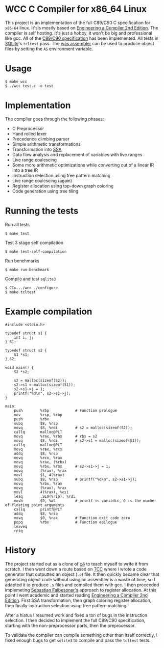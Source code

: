# WCC C Compiler for x86_64 Linux

This project is an implementation of the full C89/C90 C specification for `x86-64` linux. It'sis mostly based on [Engineering a Compiler 2nd Edition](https://www.amazon.com/Engineering-Compiler-Keith-Cooper/dp/012088478X). The compiler is self hosting. It's just a hobby, it won't be big and professional like gcc. All of the [C89/C90 specification](https://port70.net/~nsz/c/c89/c89-draft.html) has been implemented. All tests in [SQLite](https://www.sqlite.org/index.html)'s `tcltest` pass. The [was assembler](https://github.com/freewilll/was?tab=readme-ov-file) can be used to produce object files by setting the `AS` environment variable.

# Usage
```
$ make wcc
$ ./wcc test.c -o test
```

# Implementation
The compiler goes through the following phases:

- C Preprocessor
- Hand rolled lexer
- Precedence climbing parser
- Simple arithmetic transformations
- Transformation into [SSA](https://en.wikipedia.org/wiki/Static_single_assignment_form)
- Data flow analysis and replacement of variables with live ranges
- Live range coalescing
- Some more arithmetic optimizations while converting out of a linear IR into a tree IR
- Instruction selection using tree pattern matching
- Live range coalescing (again)
- Register allocation using top-down graph coloring
- Code generation using tree tiling

# Running the tests
Run all tests
```
$ make test
```

Test 3 stage self compilation
```
$ make test-self-compilation
```

Run benchmarks
```
$ make run-benchmark
```

Compile and test `sqlite3`
```
$ CC=.../wcc ./configure
$ make tcltest
```

# Example compilation
```
#include <stdio.h>

typedef struct s1 {
    int i, j;
} S1;

typedef struct s2 {
    S1 *s1;
} S2;

void main() {
    S2 *s2;

    s2 = malloc(sizeof(S2));
    s2->s1 = malloc(sizeof(S1));
    s2->s1->j = 1;
    printf("%d\n", s2->s1->j);
}
```

```
main:
    push        %rbp            # Function prologue
    mov         %rsp, %rbp
    push        %rbx
    subq        $8, %rsp
    movq        $8, %rdi        # s2 = malloc(sizeof(S2));
    callq       malloc@PLT
    movq        %rax, %rbx      # rbx = s2
    movq        $8, %rdi        # s2->s1 = malloc(sizeof(S1));
    callq       malloc@PLT
    movq        %rax, %rcx
    addq        $8, %rsp
    movq        %rcx, %rax
    movq        %rax, (%rbx)
    movq        %rbx, %rax      # s2->s1->j = 1;
    movq        (%rax), %rax
    movl        $1, 4(%rax)
    subq        $8, %rsp        # printf("%d\n", s2->s1->j);
    movq        %rbx, %rax
    movq        (%rax), %rax
    movl        4(%rax), %esi
    leaq        .SL0(%rip), %rdi
    movb        $0, %al         # printf is variadic, 0 is the number of floating point arguments
    callq       printf@PLT
    addq        $8, %rsp
    movq        $0, %rax        # Function exit code zero
    popq        %rbx            # Function epilogue
    leaveq
    retq
```

# History
The project started out as a clone of [c4](https://github.com/rswier/c4) to teach myself to write it from scratch. I then went down a route based on [TCC](https://bellard.org/tcc/) where I wrote a code generator that outputted an object (`.o`) file. It then quickly became clear that generating object code without using an assembler is a waste of time, so I adapted it to produce `.s` files and compiled them with gcc. I then proceeded implemeting [Sebastian Falbesoner's](https://www.complang.tuwien.ac.at/Diplomarbeiten/falbesoner14.pdf) approach to register allocation. At this point I went academic and started reading [Engineering a Compiler 2nd Edition](https://www.amazon.com/Engineering-Compiler-Keith-Cooper/dp/012088478X). First SSA transformation, then graph coloring register allocation, then finally instruction selection using tree pattern matching.

After a hiatus I resumed work and fixed a ton of bugs in the instruction selection. I then decided to implement the full C89/C90 specification, starting with the non-preprocessor parts, then the preprocessor.

To validate the compiler can compile something other than itself correctly, I fixed enough bugs to get `sqlite3` to compile and pass the `tcltest` tests.
